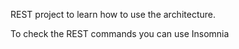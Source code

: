 REST project to learn how to use the architecture.

To check the REST commands you can use Insomnia
